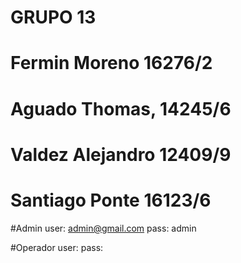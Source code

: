 # GRUPO 13
# Fermin Moreno 16276/2
# Aguado Thomas, 14245/6
# Valdez Alejandro 12409/9
# Santiago Ponte 16123/6

#Admin
user: admin@gmail.com
pass: admin

#Operador
user: 
pass:
